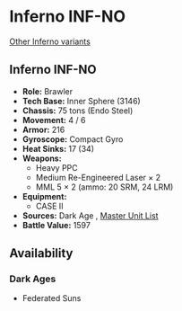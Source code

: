 # Inferno INF-NO 

[Other Inferno variants](../inferno.md) 

## Inferno INF-NO 

- **Role:** Brawler 
- **Tech Base:** Inner Sphere (3146) 
- **Chassis:** 75 tons (Endo Steel) 
- **Movement:** 4 / 6 
- **Armor:** 216 
- **Gyroscope:** Compact Gyro 
- **Heat Sinks:** 17 (34) 
- **Weapons:** 
  - Heavy PPC 
  - Medium Re-Engineered Laser × 2 
  - MML 5 × 2 (ammo: 20 SRM, 24 LRM) 
- **Equipment:** 
  - CASE II 
- **Sources:** Dark Age , [Master Unit List](http://masterunitlist.info/Unit/Details/7715/inferno-inf-no) 
- **Battle Value:** 1597 

## Availability 

### Dark Ages 

- Federated Suns 

